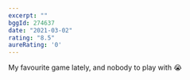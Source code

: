 ```yaml
---
excerpt: ""
bggId: 274637
date: "2021-03-02"
rating: "8.5"
aureRating: '0'
---
```


My favourite game lately, and nobody to play with 😭
